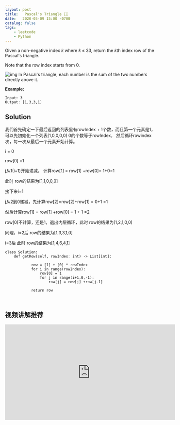```yaml
---
layout: post
title:   Pascal's Triangle II
date:   2020-05-09 15:00 -0700
catalog: false
tags:
    - leetcode
    - Python
---
```


Given a non-negative index *k* where *k* ≤ 33, return the *k*th index row of the Pascal's triangle.

Note that the row index starts from 0.

![img](https://upload.wikimedia.org/wikipedia/commons/0/0d/PascalTriangleAnimated2.gif)
In Pascal's triangle, each number is the sum of the two numbers directly above it.

**Example:**

```
Input: 3
Output: [1,3,3,1]
```
## Solution
我们首先确定一下最后返回的列表里有rowIndex + 1个数，而且第一个元素是1， 可以先初始化一个列表[1,0,0,0,0] 0的个数等于rowIndex， 然后循环rowindex次，每一次从最后一个元素开始计算。

i = 0

row[0] =1

j从1(i+1)开始递减， 计算row[1] = row[1] +row[0]= 1+0=1

此时 row的结果为[1,1,0,0,0]

接下来i=1

j从2到0递减，先计算row[2]=row[2]+row[1] = 0+1 =1

然后计算row[1] = row[1] +row[0] = 1 + 1 =2

row[0]不计算，还是1，退出内层循环，此时 row的结果为[1,2,1,0,0]

同理，i=2后  row的结果为[1,3,3,1,0]

i=3后 此时 row的结果为[1,4,6,4,1]

```
class Solution:
    def getRow(self, rowIndex: int) -> List[int]:

            row = [1] + [0] * rowIndex
            for i in range(rowIndex):
                row[0] = 1
                for j in range(i+1,0,-1):
                    row[j] = row[j] +row[j-1]
            
            return row
    
            
```


## 视频讲解推荐

<iframe width="560" height="315" src="https://www.youtube.com/embed/PKiV5HhnfDw" frameborder="0" allow="accelerometer; autoplay; encrypted-media; gyroscope; picture-in-picture" allowfullscreen></iframe>